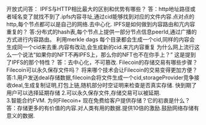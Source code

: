 开放式问答：
IPFS与HTTP相比最大的区别和优势有哪些？
 答：http地址路径或者域名变了就找不到了.ipfs内容寻址,通过cid能够找到对应的文件内容.点对点的http,每个节点都可以是自己的网络.去中心化.
IPFS是如何做到内容路由和亢内容重复的？
 答:分布式的hash表,每个节点上提供一部分节点信息peerId,通过广播的方式进行内容路由。 利用merkle dags 每个目录都会生成一个cid,同样的内容会生成同一个cid来去重.内容有改动,会生成新的cid.来亢内容重复
为什么网上流行这么一个说法“如果你的NFT不再IPFS上，那么你的NFT也不在你手上？” 这是提到了IPFS的那个特性？
 答：去中心化，不可篡改.
Filecoin的存储交易有哪些步骤？ Filecoin可以永久保存文件吗？ 将来哪个技术会让Filecoin的交易变得更加方便？
 答:1.用户发送deal存储数据,filecoin会将文件生成一个cid,storageProvider竞争接收deal,生成复制证明,打包上链,随机部分时空证明来检查是否真实存储. 快到期了用户可以选择延期存储 
 2.可以永久保存文件,存储交易可以被延期.  
 3.智能合约FVM.
为何Filecoin+ 现在免费给客户提供存储？它的初衷是什么？
 答：存储更多的有价值的内容.对人类有用的数据.提供10倍的激励.鼓励网络存储有意义的数据. 
